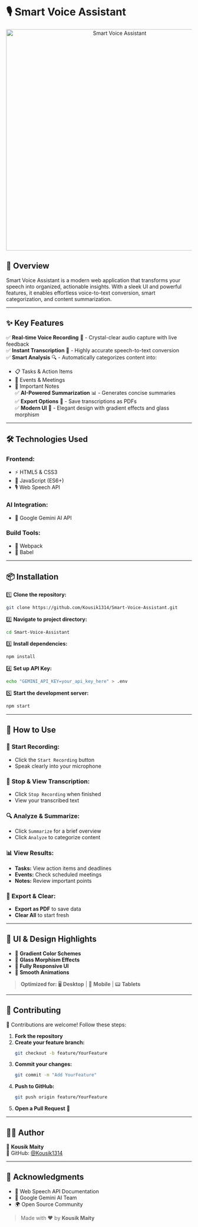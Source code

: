 # 🎙️ Smart Voice Assistant

<p align="center">
  <img src="https://your-image-url-here" alt="Smart Voice Assistant" width="600">
</p>

## 🌟 Overview

Smart Voice Assistant is a modern web application that transforms your speech into organized, actionable insights. With a sleek UI and powerful features, it enables effortless voice-to-text conversion, smart categorization, and content summarization.

---

## ✨ Key Features

✅ **Real-time Voice Recording** 🎤 - Crystal-clear audio capture with live feedback  
✅ **Instant Transcription** 📝 - Highly accurate speech-to-text conversion  
✅ **Smart Analysis** 🔍 - Automatically categorizes content into:  
   - 📋 Tasks & Action Items  
   - 📅 Events & Meetings  
   - 📌 Important Notes  
✅ **AI-Powered Summarization** 📊 - Generates concise summaries  
✅ **Export Options** 💾 - Save transcriptions as PDFs  
✅ **Modern UI** 🎨 - Elegant design with gradient effects and glass morphism  

---

## 🛠️ Technologies Used

### **Frontend:**
- ⚡ HTML5 & CSS3
- 🚀 JavaScript (ES6+)
- 🎙️ Web Speech API

### **AI Integration:**
- 🤖 Google Gemini AI API

### **Build Tools:**
- 🔧 Webpack
- 📜 Babel

---

## 📦 Installation

1️⃣ **Clone the repository:**
```bash
git clone https://github.com/Kousik1314/Smart-Voice-Assistant.git
```
2️⃣ **Navigate to project directory:**
```bash
cd Smart-Voice-Assistant
```
3️⃣ **Install dependencies:**
```bash
npm install
```
4️⃣ **Set up API Key:**
```bash
echo "GEMINI_API_KEY=your_api_key_here" > .env
```
5️⃣ **Start the development server:**
```bash
npm start
```

---

## 🚀 How to Use

### 🎤 **Start Recording:**
- Click the `Start Recording` button
- Speak clearly into your microphone

### 📝 **Stop & View Transcription:**
- Click `Stop Recording` when finished
- View your transcribed text

### 🔍 **Analyze & Summarize:**
- Click `Summarize` for a brief overview
- Click `Analyze` to categorize content

### 📊 **View Results:**
- **Tasks:** View action items and deadlines
- **Events:** Check scheduled meetings
- **Notes:** Review important points

### 💾 **Export & Clear:**
- **Export as PDF** to save data
- **Clear All** to start fresh

---

## 🎨 UI & Design Highlights

- 🎨 **Gradient Color Schemes**
- 💎 **Glass Morphism Effects**
- 📱 **Fully Responsive UI**
- 🌊 **Smooth Animations**

> **Optimized for:** 🖥️ **Desktop** | 📱 **Mobile** | 📟 **Tablets**

---

## 🤝 Contributing

🚀 Contributions are welcome! Follow these steps:
1. **Fork the repository**
2. **Create your feature branch:**
   ```bash
   git checkout -b feature/YourFeature
   ```
3. **Commit your changes:**
   ```bash
   git commit -m "Add YourFeature"
   ```
4. **Push to GitHub:**
   ```bash
   git push origin feature/YourFeature
   ```
5. **Open a Pull Request** 🎉

---

## 👨‍💻 Author

👤 **Kousik Maity**  
🔗 GitHub: [@Kousik1314](https://github.com/Kousik1314)

---

## 🙏 Acknowledgments

- 📖 Web Speech API Documentation
- 🤖 Google Gemini AI Team
- 🌍 Open Source Community

> Made with ❤️ by **Kousik Maity**
